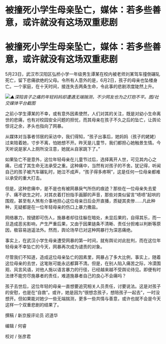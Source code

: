 # 被撞死小学生母亲坠亡，媒体：若多些善意，或许就没有这场双重悲剧

# 被撞死小学生母亲坠亡，媒体：若多些善意，或许就没有这场双重悲剧

5月23日，武汉市汉阳区弘桥小学一年级男生谭某在校内被老师刘某驾车撞倒碾轧死亡，留下悲痛欲绝的父母。令所有人意外的是，6月2日，孩子的母亲也坠楼身亡。一个家庭，在十天时间，接连失去两条生命，令此事的悲剧浓度陡然上升。

![](https://inews.gtimg.com/om_bt/O5s3S7yHG6Mr1Oqe_QOmf9v-kJUN_bTvqgg0DDBDD1_K0AA/1000)_▲深陷丧子之痛的年轻妈妈却遭遇无端揣测，不少网友也为之打抱不平。图/社交媒体平台截图_

之前小学生谭某的不幸，或有意外因素使然，人们对其的关注，既是对幼小生命离世的悲痛，也有对校园安全问题的担忧，而其母亲在孩子不久之后的坠亡，让舆论惊诧之余，矛头也指向了网暴。

从媒体对当事者邻居的采访中，我们得知，“孩子出事后，她妈妈（孩子的姥姥）过来陪着她，寸步不离，怕她想不开。昨天是儿童节，我们都担心她触景生情。今天听说是家人上厕所没注意，她就从自家跳下了。”

如果坠亡不是意外，这位年轻母亲在儿童节过后，选择离开人世，可见其内心之痛，已成了其生命无法承受之重。这种痛中，当然有对孩子的不舍。犹记得，听闻自己的孩子被汽车碾轧时，她泣不成声，“孩子得多疼啊”，这是任何一位母亲都难以承受的重大打击。

但是，这种悲痛中，是不是也有被网暴戾气所伤的痕迹？那些在一位母亲失去爱子、痛不欲生之时，对其衣着打扮指手画脚的声音，那些对类似留言“啧啧”起哄的围观，甚至有人煞有介事地担心这位母亲日后会开直播，质疑其卖惨……凡此种种，无疑都是在一位年轻母亲的伤口上暴力撒盐。

网络暴力，按键即可伤人，施暴者却往往躲在暗处，未显后果的，自得其乐，而一旦造成恶劣影响，产生严重后果，又由于因果链条不清晰、责任分担难以判断等原因，极容易逍遥法外。然而，舆论场早已对这种网暴行为深恶痛绝。

事实上，在武汉小学生母亲遭受网暴的第一时间，就有舆论对此批判，而在这位年轻母亲不幸坠亡的今天，网暴再次成为谴责的对象。

尽管我们不知道，造成这位母亲坠亡的因素里，网暴占了多大比例，事实上，随着这位母亲的去世，这笔账可能永远都算不清。但是，在别人陷入痛苦之际，冷漠围观、风言风语，对他人施以语言暴力的行径，已经越来越不受舆论待见。即便有时法律不能穷尽施暴者的责任，难道施暴者自己的良心不会痛吗？

孩子去世后，这位年轻的母亲一直想要追究相关人员责任，讨要说法。这是对孩子的安慰，也是在“自救”。或许，她是因为“很想念孩子，想陪孩子一起去”，一时没想开。但如果能对她少一些无端揣测，更多一些共情与善意，或许也就不会是今天这样一个双重悲剧的结果了。

撰稿 / 新京报评论员 迟道华

编辑 / 何睿

校对 / 张彦君

